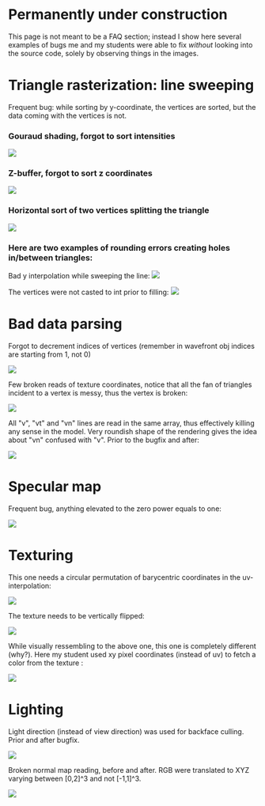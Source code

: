 # Permanently under construction

This page is not meant to be a FAQ section; instead I show here several examples of bugs me and my students were able to fix *without* looking into the source code, solely by observing things in the images.


# Triangle rasterization: line sweeping

Frequent bug: while sorting by y-coordinate, the vertices are sorted, but the data coming with the vertices is not.

### Gouraud shading, forgot to sort intensities
![](https://raw.githubusercontent.com/ssloy/tinyrenderer/a7c5da19378566533bd780918fc66323226467cf/troubleshooting/line_sweeping/flat_shading_bad_sort.png)

### Z-buffer, forgot to sort z coordinates

![](https://raw.githubusercontent.com/ssloy/tinyrenderer/a7c5da19378566533bd780918fc66323226467cf/troubleshooting/line_sweeping/zbuffer_bad_sort.jpg)

### Horizontal sort of two vertices splitting the triangle

![](https://raw.githubusercontent.com/ssloy/tinyrenderer/a7c5da19378566533bd780918fc66323226467cf/troubleshooting/line_sweeping/bad_split_flip.jpg)


### Here are two examples of rounding errors creating holes in/between triangles:

Bad y interpolation while sweeping the line:
![](https://raw.githubusercontent.com/ssloy/tinyrenderer/a7c5da19378566533bd780918fc66323226467cf/troubleshooting/line_sweeping/rounding/interpolated_y_coordinate.png)

The vertices were not casted to int prior to filling:
![](https://raw.githubusercontent.com/ssloy/tinyrenderer/a7c5da19378566533bd780918fc66323226467cf/troubleshooting/line_sweeping/rounding/double_vertices_wold_be_better_to_cast_to_int.png)

# Bad data parsing

Forgot to decrement indices of vertices (remember in wavefront obj indices are starting from 1, not 0)

![](https://raw.githubusercontent.com/ssloy/tinyrenderer/a7c5da19378566533bd780918fc66323226467cf/troubleshooting/parsing/obj_decrement.png)


Few broken reads of texture coordinates, notice that all the fan of triangles incident to a vertex is messy, thus the vertex is broken:

![](https://raw.githubusercontent.com/ssloy/tinyrenderer/a7c5da19378566533bd780918fc66323226467cf/troubleshooting/parsing/corrupted_vt_read.jpg)


All "v", "vt" and "vn" lines are read in the same array, thus effectively killing any sense in the model. Very roundish shape of the rendering gives the idea about "vn" confused with "v". Prior to the bugfix and after:

![](https://raw.githubusercontent.com/ssloy/tinyrenderer/a7c5da19378566533bd780918fc66323226467cf/troubleshooting/parsing/vt_vn_interpreted_as_v_as_well.jpg)


# Specular map

Frequent bug, anything elevated to the zero power equals to one:

![](https://raw.githubusercontent.com/ssloy/tinyrenderer/a7c5da19378566533bd780918fc66323226467cf/troubleshooting/specular/power0.jpg)

# Texturing

This one needs a circular permutation of barycentric coordinates in the uv-interpolation:

![](https://raw.githubusercontent.com/ssloy/tinyrenderer/a7c5da19378566533bd780918fc66323226467cf/troubleshooting/uv/barycentric_coordinates_circular_permutation.jpg)

The texture needs to be vertically flipped:

![](https://raw.githubusercontent.com/ssloy/tinyrenderer/a7c5da19378566533bd780918fc66323226467cf/troubleshooting/uv/texture_flip.jpg)

While visually ressembling to the above one, this one is completely different (why?). Here my student used xy pixel coordinates (instead of uv) to fetch a color from the texture :

![](https://raw.githubusercontent.com/ssloy/tinyrenderer/a7c5da19378566533bd780918fc66323226467cf/troubleshooting/uv/xy_and_not_uv_read_from_texture.jpg)

# Lighting

Light direction (instead of view direction) was used for backface culling. Prior and after bugfix.

![](https://raw.githubusercontent.com/ssloy/tinyrenderer/gh-pages/troubleshooting/light/bad_backface_culling.png)


Broken normal map reading, before and after. RGB were translated to XYZ varying between [0,2]^3 and not [-1,1]^3.

![](https://raw.githubusercontent.com/ssloy/tinyrenderer/gh-pages/troubleshooting/light/broken_normal_map.jpg)